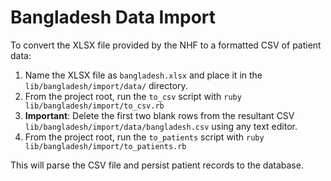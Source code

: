 # Bangladesh Data Import

To convert the XLSX file provided by the NHF to a formatted CSV of patient data:

1. Name the XLSX file as `bangladesh.xlsx` and place it in the `lib/bangladesh/import/data/` directory.
1. From the project root, run the `to_csv` script with `ruby lib/bangladesh/import/to_csv.rb`
1. **Important**: Delete the first two blank rows from the resultant CSV `lib/bangladesh/import/data/bangladesh.csv` using any
   text editor.
1. From the project root, run the `to_patients` script with `ruby lib/bangladesh/import/to_patients.rb`

This will parse the CSV file and persist patient records to the database.
